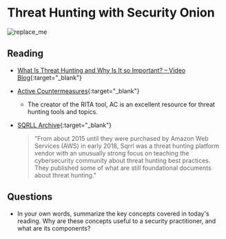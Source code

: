 # Threat Hunting with Security Onion

![replace_me](https://codeworks.blob.core.windows.net/public/assets/img/illustrations/placeholder.svg)

## Reading

- [What Is Threat Hunting and Why Is It so Important? – Video Blog](https://www.activecountermeasures.com/what-is-threat-hunting-and-why-is-it-so-important-video-blog/){:target="_blank"}
- [Active Countermeasures](https://www.activecountermeasures.com/){:target="_blank"}
  - The creator of the RITA tool, AC is an excellent resource for threat hunting tools and topics.

- [SQRLL Archive](https://www.threathunting.net/sqrrl-archive){:target="_blank"}
  > "From about 2015 until they were purchased by Amazon Web Services (AWS) in early 2018, Sqrrl was a threat hunting platform vendor with an unusually strong focus on teaching the cybersecurity community about threat hunting best practices. They published some of what are still foundational documents about threat hunting."


## Questions
- In your own words, summarize the key concepts covered in today's reading. Why are these concepts useful to a security practitioner, and what are its components?

